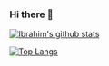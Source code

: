 ### Hi there 👋

<!--
**webdevsamurai/webdevsamurai** is a ✨ _special_ ✨ repository because its `README.md` (this file) appears on your GitHub profile.

Here are some ideas to get you started:

- 🔭 I’m currently working on ...
- 🌱 I’m currently learning ...
- 👯 I’m looking to collaborate on ...
- 🤔 I’m looking for help with ...
- 💬 Ask me about ...
- 📫 How to reach me: ...
- 😄 Pronouns: ...
- ⚡ Fun fact: ...
-->
[![Ibrahim's github stats](https://github-readme-stats-theta-two.vercel.app/api?username=webdevsamurai&show_icons=true&theme=radical)](https://github.com/anuraghazra/github-readme-stats)

[![Top Langs](https://github-readme-stats-theta-two.vercel.app/api/top-langs/?username=webdevsamurai)](https://github.com/webdevsamurai/github-readme-stats)

